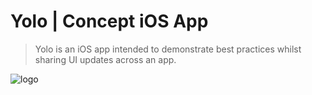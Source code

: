 # Yolo | Concept iOS App
> Yolo is an iOS app intended to demonstrate best practices whilst sharing UI updates across an app.

![logo](https://user-images.githubusercontent.com/25435000/116719666-3fe38100-a9d3-11eb-801c-59c9b96efc18.png)
